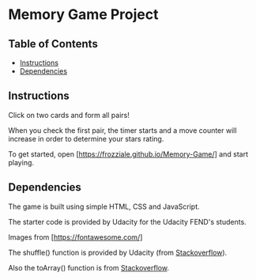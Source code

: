 # Memory Game Project

## Table of Contents

* [Instructions](#instructions)
* [Dependencies](#dependencies)

## Instructions

Click on two cards and form all pairs!

When you check the first pair, the timer starts and a move counter will increase in order to determine your stars rating.

To get started, open [https://frozziale.github.io/Memory-Game/] and start playing.

## Dependencies

The game is built using simple HTML, CSS and JavaScript.

The starter code is provided by Udacity for the Udacity FEND's students.

Images from [https://fontawesome.com/]

The shuffle() function is provided by Udacity (from [Stackoverflow](http://stackoverflow.com/a/2450976)).

Also the toArray() function is from [Stackoverflow](https://stackoverflow.com/questions/2735067/how-to-convert-a-dom-node-list-to-an-array-in-javascript).